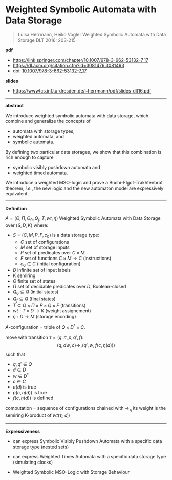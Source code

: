 # Weighted Symbolic Automata with Data Storage


> Luisa Herrmann, Heiko Vogler
> Weighted Symbolic Automata with Data Storage
> DLT 2016: 203-215

**pdf**
- https://link.springer.com/chapter/10.1007/978-3-662-53132-7_17
- https://dl.acm.org/citation.cfm?id=3081476.3081493
- doi: [10.1007/978-3-662-53132-7_17](https://doi.org/10.1007/978-3-662-53132-7_17)

**slides**

- https://wwwtcs.inf.tu-dresden.de/~herrmann/pdf/slides_dlt16.pdf

---
**abstract**

We introduce weighted symbolic automata with data storage, which combine and generalize the concepts of

- automata with storage types,
- weighted automata, and
- symbolic automata.

By defining two particular data storages, we show that this combination is rich enough to capture

- symbolic visibly pushdown automata and
- weighted timed automata.

We introduce a weighted MSO-logic and prove a Büchi-Elgot-Trakhtenbrot theorem,
*i.e.*, the new logic and the new automaton model are expressively equivalent.


---
**Definition**

$A = (Q, \Pi, Q_0, Q_f, T, wt, \eta)$ Weighted Symbolic Automata with Data Storage over $(S, D, K)$ where:
- $S = (C, M, P, F, c_0)$ is a data storage type:
  - $C$ set of configurations
  - $M$ set of storage inputs
  - $P$ set of predicates over $C \times M$
  - $F$ set of functions $C \times M \to C$ (instructions)
  - $c_0 \in C$ (initial configuration)
- $D$ infinite set of input labels
- $K$ semiring
- $Q$ finite set of states
- $\Pi$ set of decidable predicates over $D$, Boolean-closed
- $Q_0 \subseteq Q$ (initial states)
- $Q_f \subseteq Q$ (final states)
- $T \subseteq Q \times \Pi \times P \times Q \times F$ (transitions)
- $wt: T \times D \to K$ (weight assignement)
- $\eta: D \to M$ (storage encoding)

$A$-configuration = triple of $Q \times D^* \times C$.

move with transition $\tau = (q, \pi, p, q', f)$:
$$
(q, dw, c) \to_\tau (q', w, f(c, \eta(d)))
$$
such that
- $q, q' \in Q$
- $d \in D$
- $w \in D^*$ 
- $c \in C$ 
- $\pi(d)$ is true
- $p(c, \eta(d))$ is true
- $f(c, \eta(d))$ is defined

computation = sequence of configurations chained with $\to_{\tau_i}$
its weight is the semiring K-product of $wt(\tau_i, d_i)$

---
**Expressiveness**

- can express Symbolic Visibly Pushdown Automata
with a specific data storage type (nested sets)

- can express Weighted Times Automata
with a specific data storage type (simulating clocks)


- Weighted Symbolic MSO-Logic with Storage Behaviour
